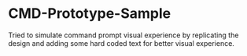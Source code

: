 # CMD-Prototype-Sample
Tried to simulate command prompt visual experience by replicating the design and adding some hard coded text for better visual experience.
